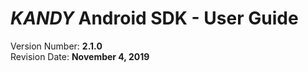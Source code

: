 # $KANDY$ Android SDK - User Guide
Version Number: **2.1.0**
<br>
Revision Date: **November 4, 2019**
